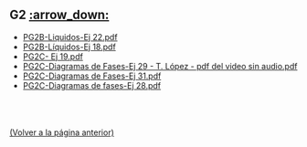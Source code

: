 
<html>
<body>
<h2>G2 <a href="https://downgit.github.io/#/home?url=https://github.com/Apuntes-FIUBA/Apuntes-Electronica/tree/main/83 - Química/8301 - Quimica/Guias de Problemas/Problemas Resueltos/G2">:arrow_down:</a></h2>
<ul>
    <li><a href="PG2B-Liquidos-Ej 22.pdf">PG2B-Liquidos-Ej 22.pdf</a></li>
    <li><a href="PG2B-Líquidos-Ej 18.pdf">PG2B-Líquidos-Ej 18.pdf</a></li>
    <li><a href="PG2C- Ej 19.pdf">PG2C- Ej 19.pdf</a></li>
    <li><a href="PG2C-Diagramas de Fases-Ej 29 - T. López - pdf del video sin audio.pdf">PG2C-Diagramas de Fases-Ej 29 - T. López - pdf del video sin audio.pdf</a></li>
    <li><a href="PG2C-Diagramas de Fases-Ej 31.pdf">PG2C-Diagramas de Fases-Ej 31.pdf</a></li>
    <li><a href="PG2C-Diagramas de fases-Ej 28.pdf">PG2C-Diagramas de fases-Ej 28.pdf</a></li>
</ul>
</body>
</html>














<br><br><br>[(Volver a la página anterior)](../)
